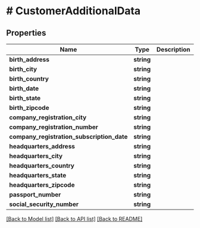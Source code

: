# # CustomerAdditionalData

## Properties

Name | Type | Description | Notes
------------ | ------------- | ------------- | -------------
**birth_address** | **string** |  | [optional]
**birth_city** | **string** |  | [optional]
**birth_country** | **string** |  | [optional]
**birth_date** | **string** |  | [optional]
**birth_state** | **string** |  | [optional]
**birth_zipcode** | **string** |  | [optional]
**company_registration_city** | **string** |  | [optional]
**company_registration_number** | **string** |  | [optional]
**company_registration_subscription_date** | **string** |  | [optional]
**headquarters_address** | **string** |  | [optional]
**headquarters_city** | **string** |  | [optional]
**headquarters_country** | **string** |  | [optional]
**headquarters_state** | **string** |  | [optional]
**headquarters_zipcode** | **string** |  | [optional]
**passport_number** | **string** |  | [optional]
**social_security_number** | **string** |  | [optional]

[[Back to Model list]](../../README.md#models) [[Back to API list]](../../README.md#endpoints) [[Back to README]](../../README.md)
